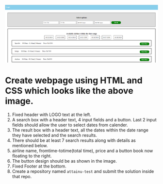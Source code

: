 ![enter image description here](vst_test2.png)

# Create webpage using HTML and CSS which looks like the above image.

1. Fixed header with LOGO text at the left.
2. A search box with a header text, 4 input fields and a button. Last 2 input fields should allow the user to select dates from calender.
3. The result box with a header text, all the dates within the date range they have selected and the search results.
4. There should be at least 7 search results along with details as mentioned below.
5. airline name, fromtime-totime(total time), price and a button book now floating to the right.
6. The button design should be as shown in the image. 
7. Fixed Footer at the bottom.
8. Create a repository named `attainu-test` and submit the solution inside that repo.
